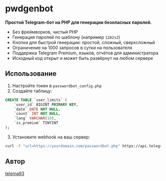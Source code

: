 # pwdgenbot

**Простой Telegram-бот на PHP для генерации безопасных паролей.**

- Без фреймворков, чистый PHP
- Генерация паролей по шаблону (например `12A2s2`)
- Кнопки для быстрой генерации: простой, сложный, сверхсложный
- Ограничение на 1000 запросов в сутки на пользователя
- Поддержка Telegram Premium, языков, отчётов для администратора
- Исходный код открыт и может быть развёрнут на любом сервере

## Использование

1. Настройте токен в `passwordbot_config.php`
2. Создайте таблицу:

```sql
CREATE TABLE `user_limits` (
    `user_id` BIGINT PRIMARY KEY,
    `date` DATE NOT NULL,
    `count` INT NOT NULL,
    `lang` VARCHAR(10),
    `is_premium` TINYINT
);
```

3. Установите webhook на ваш сервер:

```bash
curl -F "url=https://yourdomain.com/passwordbot.php" https://api.telegram.org/bot<YOUR_TOKEN>/setWebhook
```

## Автор

[telema93](https://github.com/telema93)
